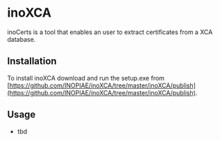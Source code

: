 # inoXCA

inoCerts is a tool that enables an user to extract certificates from a XCA database.

## Installation
To install inoXCA download and run the setup.exe from [https://github.com/INOPIAE/inoXCA/tree/master/inoXCA/publish](https://github.com/INOPIAE/inoXCA/tree/master/inoXCA/publish).

## Usage
* tbd



